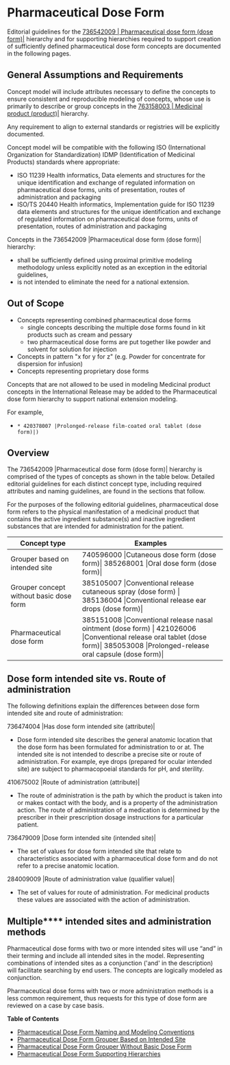 # Pharmaceutical Dose Form

Editorial guidelines for the [ 736542009 | Pharmaceutical dose form (dose form)|](http://snomed.info/id/736542009 "736542009 | Pharmaceutical dose form \(dose form\) |") hierarchy and for supporting hierarchies required to support creation of sufficiently defined pharmaceutical dose form concepts are documented in the following pages.

## General Assumptions and Requirements

Concept model will include attributes necessary to define the concepts to ensure consistent and reproducible modeling of concepts, whose use is primarily to describe or group concepts in the [ 763158003 | Medicinal product (product)|](http://snomed.info/id/763158003 "763158003 | Medicinal product \(product\) |") hierarchy.

Any requirement to align to external standards or registries will be explicitly documented.

Concept model will be compatible with the following ISO (International Organization for Standardization) IDMP (Identification of Medicinal Products) standards where appropriate:

  * ISO 11239 Health informatics, Data elements and structures for the unique identification and exchange of regulated information on pharmaceutical dose forms, units of presentation, routes of administration and packaging
  * ISO/TS 20440 Health informatics, Implementation guide for ISO 11239 data elements and structures for the unique identification and exchange of regulated information on pharmaceutical dose forms, units of presentation, routes of administration and packaging

Concepts in the 736542009 |Pharmaceutical dose form (dose form)| hierarchy:

  * shall be sufficiently defined using proximal primitive modeling methodology unless explicitly noted as an exception in the editorial guidelines,
  * is not intended to eliminate the need for a national extension.

## Out of Scope

  * Concepts representing combined pharmaceutical dose forms
    * single concepts describing the multiple dose forms found in kit products such as cream and pessary
    * two pharmaceutical dose forms are put together like powder and solvent for solution for injection
  * Concepts in pattern "x for y for z" (e.g. Powder for concentrate for dispersion for infusion)
  * Concepts representing proprietary dose forms

Concepts that are not allowed to be used in modeling Medicinal product concepts in the International Release may be added to the Pharmaceutical dose form hierarchy to support national extension modeling.

For example,

  *     * 420378007 |Prolonged-release film-coated oral tablet (dose form)|)

## Overview

The 736542009 |Pharmaceutical dose form (dose form)| hierarchy is comprised of the types of concepts as shown in the table below. Detailed editorial guidelines for each distinct concept type, including required attributes and naming guidelines, are found in the sections that follow.

For the purposes of the following editorial guidelines, pharmaceutical dose form refers to the physical manifestation of a medicinal product that contains the active ingredient substance(s) and inactive ingredient substances that are intended for administration for the patient.

| Concept type | Examples |
|---|---|
| Grouper based on intended site | 740596000 \|Cutaneous dose form (dose form)\| 385268001 \|Oral dose form (dose form)\| |
| Grouper concept without basic dose form | 385105007 \|Conventional release cutaneous spray (dose form) \| 385136004 \|Conventional release ear drops (dose form)\| |
| Pharmaceutical dose form | 385151008 \|Conventional release nasal ointment (dose form) \| 421026006 \|Conventional release oral tablet (dose form)\| 385053008 \|Prolonged-release oral capsule (dose form)\| |

## Dose form intended site vs. Route of administration

The following definitions explain the differences between dose form intended site and route of administration:

736474004 |Has dose form intended site (attribute)|

  * Dose form intended site describes the general anatomic location that the dose form has been formulated for administration to or at. The intended site is not intended to describe a precise site or route of administration. For example, eye drops (prepared for ocular intended site) are subject to pharmacopoeial standards for pH, and sterility.

410675002 |Route of administration (attribute)|

  * The route of administration is the path by which the product is taken into or makes contact with the body, and is a property of the administration action. The route of administration of a medication is determined by the prescriber in their prescription dosage instructions for a particular patient.

736479009 |Dose form intended site (intended site)|

  * The set of values for dose form intended site that relate to characteristics associated with a pharmaceutical dose form and do not refer to a precise anatomic location.

284009009 |Route of administration value (qualifier value)|

  * The set of values for route of administration. For medicinal products these values are associated with the action of administration.

## Multiple**** intended sites and administration methods

Pharmaceutical dose forms with two or more intended sites will use “and” in their terming and include all intended sites in the model. Representing combinations of intended sites as a conjunction ('and' in the description) will facilitate searching by end users. The concepts are logically modeled as conjunction.

Pharmaceutical dose forms with two or more administration methods is a less common requirement, thus requests for this type of dose form are reviewed on a case by case basis.

**Table of Contents**

  * [Pharmaceutical Dose Form Naming and Modeling Conventions](Pharmaceutical-Dose-Form-Naming-and-Modeling-Conventions_179931630.html)
  * [Pharmaceutical Dose Form Grouper Based on Intended Site](Pharmaceutical-Dose-Form-Grouper-Based-on-Intended-Site_179931607.html)
  * [Pharmaceutical Dose Form Grouper Without Basic Dose Form](Pharmaceutical-Dose-Form-Grouper-Without-Basic-Dose-Form_179931616.html)
  * [Pharmaceutical Dose Form Supporting Hierarchies](Pharmaceutical-Dose-Form-Supporting-Hierarchies_179931530.html)

